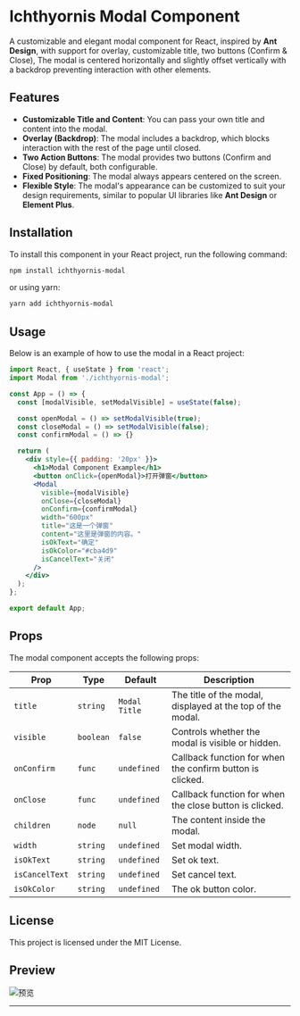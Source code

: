 # Ichthyornis Modal Component

A customizable and elegant modal component for React, inspired by **Ant Design**, with support for overlay, customizable title, two buttons (Confirm & Close),  The modal is centered horizontally and slightly offset vertically with a backdrop preventing interaction with other elements.

## Features

- **Customizable Title and Content**: You can pass your own title and content into the modal.
- **Overlay (Backdrop)**: The modal includes a backdrop, which blocks interaction with the rest of the page until closed.
- **Two Action Buttons**: The modal provides two buttons (Confirm and Close) by default, both configurable.
- **Fixed Positioning**: The modal always appears centered on the screen.
- **Flexible Style**: The modal's appearance can be customized to suit your design requirements, similar to popular UI libraries like **Ant Design** or **Element Plus**.

## Installation

To install this component in your React project, run the following command:

```bash
npm install ichthyornis-modal
```

or using yarn:

```bash
yarn add ichthyornis-modal
```

## Usage

Below is an example of how to use the modal in a React project:

```jsx
import React, { useState } from 'react';
import Modal from './ichthyornis-modal';

const App = () => {
  const [modalVisible, setModalVisible] = useState(false);

  const openModal = () => setModalVisible(true);
  const closeModal = () => setModalVisible(false);
  const confirmModal = () => {}

  return (
    <div style={{ padding: '20px' }}>
      <h1>Modal Component Example</h1>
      <button onClick={openModal}>打开弹窗</button>
      <Modal
        visible={modalVisible}
        onClose={closeModal}
        onConfirm={confirmModal}
        width="600px"
        title="这是一个弹窗"
        content="这里是弹窗的内容。"
        isOkText="确定"
        isOkColor="#cba4d9"
        isCancelText="关闭"
      />
    </div>
  );
};

export default App;
```

## Props

The modal component accepts the following props:

| Prop         | Type     | Default       | Description                                                   |
|--------------|----------|---------------|---------------------------------------------------------------|
| `title`      | `string` | `Modal Title` | The title of the modal, displayed at the top of the modal.     |
| `visible`    | `boolean`| `false`       | Controls whether the modal is visible or hidden.               |
| `onConfirm`  | `func`   | `undefined`   | Callback function for when the confirm button is clicked.      |
| `onClose`    | `func`   | `undefined`   | Callback function for when the close button is clicked.        |
| `children`   | `node`   | `null`        | The content inside the modal.                                  |
| `width`      | `string` | `undefined`   | Set modal width.                                               |
| `isOkText`   | `string` | `undefined`   | Set ok text.                                                   |
| `isCancelText` | `string` | `undefined` | Set cancel text.                                               |
| `isOkColor`  | `string`   | `undefined` | The ok button color.                                           |

## License

This project is licensed under the MIT License.


## Preview

![预览](./assets/images/reviwe.png)

---